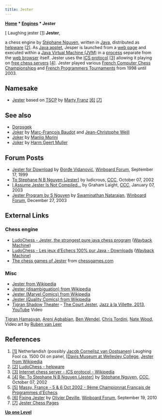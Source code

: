 ```yaml
---
title: Jester
---
```

**[Home](Home "Home") \* [Engines](Engines "Engines") \* Jester**



[ Laughing jester <a id="cite-note-1" href="#cite-ref-1">[1]</a>
**Jester**,  

a chess engine by [Stéphane Nguyen](St%C3%A9phane_Nguyen "Stéphane Nguyen"), written in [Java](Java "Java"), distributed as [helpware](https://en.wikipedia.org/wiki/Careware) <a id="cite-note-2" href="#cite-ref-2">[2]</a>. 
As [Java applet](https://en.wikipedia.org/wiki/Java_applet), Jesper is launched from a [web page](https://en.wikipedia.org/wiki/Web_page) and executed within a [Java Virtual Machine (JVM)](https://en.wikipedia.org/wiki/Java_Virtual_Machine) in a [process](Process "Process") separate from the [web browser](https://en.wikipedia.org/wiki/Web_browser) itself. 
Jester uses the [ICS protocol](index.php?title=Icsdrone&action=edit&redlink=1 "Icsdrone (page does not exist)") <a id="cite-note-3" href="#cite-ref-3">[3]</a> allowing it playing on [free chess servers](index.php?title=Free_Internet_Chess_Server&action=edit&redlink=1 "Free Internet Chess Server (page does not exist)") <a id="cite-note-4" href="#cite-ref-4">[4]</a>. 
Jester played various [French Computer Chess Championships](French_Computer_Chess_Championship "French Computer Chess Championship") and [French Programmers Tournaments](French_Programmers_Tournament "French Programmers Tournament") from 1998 until 2003. 



## Namesake


* [Jester](Jester_US "Jester US") based on [TSCP](TSCP "TSCP") by [Marty Franz](Marty_Franz "Marty Franz") <a id="cite-note-6" href="#cite-ref-6">[6]</a> <a id="cite-note-7" href="#cite-ref-7">[7]</a>


## See also


* [Dorpsgek](Dorpsgek "Dorpsgek")
* [Joker](Joker "Joker") by [Marc-François Baudot](Marc-Fran%C3%A7ois_Baudot "Marc-François Baudot") and [Jean-Christophe Weill](Jean-Christophe_Weill "Jean-Christophe Weill")
* [Joker](Joker_IT "Joker IT") by [Manlio Morini](Manlio_Morini "Manlio Morini")
* [Joker](Joker_NL "Joker NL") by [Harm Geert Muller](Harm_Geert_Muller "Harm Geert Muller")


## Forum Posts


* [Jester for Download](http://www.open-aurec.com/wbforum/viewtopic.php?f=18&t=30347) by [Đorđe Vidanović](%C4%90or%C4%91e_Vidanovi%C4%87 "Đorđe Vidanović"), [Winboard Forum](Computer_Chess_Forums "Computer Chess Forums"), September 17, 1999
* [To Stephane N B Nguyen (Jester)](https://www.stmintz.com/ccc/index.php?id=256879) by ludicrous, [CCC](CCC "CCC"), October 07, 2002
* [I Assume Jester Is Not Compiled...](https://www.stmintz.com/ccc/index.php?id=275426) by Graham Laight, [CCC](CCC "CCC"), January 07, 2003
* [Jester Program by S Nguyen](http://www.open-aurec.com/wbforum/viewtopic.php?f=18&t=45774) by [Swaminathan Natarajan](Swaminathan_Natarajan "Swaminathan Natarajan"), [Winboard Forum](Computer_Chess_Forums "Computer Chess Forums"), December 27, 2003


## External Links


### Chess engine


* [LudoChess - Jester, the strongest pure java chess program](https://web.archive.org/web/20100331121826/http://www.ludochess.com/) ([Wayback Machine](https://en.wikipedia.org/wiki/Wayback_Machine))
* [LudoChess - Les jeux d'Echecs 100% pur Java - Downloads](https://web.archive.org/web/20120331134747/http://www.ludochess.com/dotcom/download.php3) ([Wayback Machine](https://en.wikipedia.org/wiki/Wayback_Machine))
* [The chess games of Jester](https://www.chessgames.com/perl/chessplayer?pid=76165) from [chessgames.com](https://www.chessgames.com/index.html)


### Misc


* [Jester from Wikipedia](https://en.wikipedia.org/wiki/Jester)
* [Jester (disambiguation) from Wikipedia](https://en.wikipedia.org/wiki/Jester_%28disambiguation%29)
* [Jester (Marvel Comics) from Wikipedia](https://en.wikipedia.org/wiki/Jester_%28Marvel_Comics%29)
* [Jester (Quality Comics) from Wikipedia](https://en.wikipedia.org/wiki/Jester_%28Quality_Comics%29)
* [Tigran Shadow Theater](http://www.jazzalavillette.com/evenement.aspx?id=13842) - [The Court Jester](https://en.wikipedia.org/wiki/The_Court_Jester), [Jazz à la Villette, 2013](http://www.jazzalavillette.com/), [YouTube](https://en.wikipedia.org/wiki/YouTube) Video


 [Tigran Hamasyan](Category:Tigran_Hamasyan "Category:Tigran Hamasyan"), [Areni Agbabian](http://arenismiles.com/bio/), [Ben Wendel](https://en.wikipedia.org/wiki/Ben_Wendel), [Chris Tordini](http://de.wikipedia.org/wiki/Chris_Tordini), [Nate Wood](https://en.wikipedia.org/wiki/Nate_Wood), Video art by [Ruben van Leer](http://www.rubenvanleer.com/)
 
## References


1. <a id="cite-ref-1" href="#cite-note-1">[1]</a> Netherlandish (possibly [Jacob Cornelisz van Oostsanen](https://en.wikipedia.org/wiki/Jacob_Cornelisz_van_Oostsanen)) Laughing Fool ca. 1500 Oil on panel, [[Davis Museum at Wellesley College](https://en.wikipedia.org/wiki/Davis_Museum_at_Wellesley_College), [Jester from Wikipedia](https://en.wikipedia.org/wiki/Jester)
2. <a id="cite-ref-2" href="#cite-note-2">[2]</a> [LudoChess - helpware](http://www.ludochess.com/helpware/helpware.php3)
3. <a id="cite-ref-3" href="#cite-note-3">[3]</a> [Internet chess server - ICS protocol - Wikipedia](https://en.wikipedia.org/wiki/Internet_chess_server#Protocol_and_access)
4. <a id="cite-ref-4" href="#cite-note-4">[4]</a> [Re: To Stephane N B Nguyen (Jester)](https://www.stmintz.com/ccc/index.php?id=256885) by [Stéphane Nguyen](St%C3%A9phane_Nguyen "Stéphane Nguyen"), [CCC](CCC "CCC"), October 07, 2002
5. <a id="cite-ref-5" href="#cite-note-5">[5]</a> [Massy, France - 5 & 6 Oct 2002 - 9ème Championnat Français de Programmes d'Echecs](http://www.ludochess.com/fccc2002/tournoi.php3)
6. <a id="cite-ref-6" href="#cite-note-6">[6]</a> [Fixing Jester](http://www.open-aurec.com/wbforum/viewtopic.php?f=2&t=51193) by [Olivier Deville](Olivier_Deville "Olivier Deville"), [Winboard Forum](Computer_Chess_Forums "Computer Chess Forums"), September 19, 2010
7. <a id="cite-ref-7" href="#cite-note-7">[7]</a> [Jester Chess Pages](http://web.archive.org/web/20030204061953/http://www.eiganic.com/)

**[Up one Level](Engines "Engines")**







 
